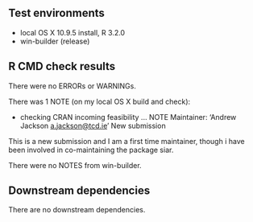 ## Test environments
* local OS X 10.9.5 install, R 3.2.0
* win-builder (release)

## R CMD check results
There were no ERRORs or WARNINGs. 

There was 1 NOTE (on my local OS X build and check):

* checking CRAN incoming feasibility ... NOTE
Maintainer: ‘Andrew Jackson <a.jackson@tcd.ie>’
New submission

This is a new submission and I am a first time maintainer, though i have been involved in co-maintaining the package siar.

There were no NOTES from win-builder.

## Downstream dependencies
There are no downstream dependencies.

